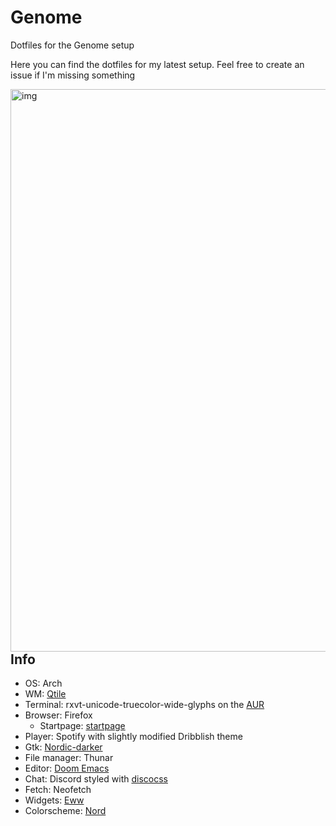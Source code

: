 # Genome
Dotfiles for the Genome setup

Here you can find the dotfiles for my latest setup. Feel free to create an issue if I'm missing something

<img src="https://raw.githubusercontent.com/Barbarossa93/Genome/main/out.png" alt="img" align="right" width="900px">

## Info
- OS: Arch
- WM: [Qtile](https://github.com/qtile/qtile)
- Terminal: rxvt-unicode-truecolor-wide-glyphs on the [AUR](https://aur.archlinux.org/packages/rxvt-unicode-truecolor-wide-glyphs/)
- Browser: Firefox
  - Startpage: [startpage](https://github.com/deepjyoti30/startpage)
- Player: Spotify with slightly modified Dribblish theme
- Gtk: [Nordic-darker](https://github.com/EliverLara/Nordic)
- File manager: Thunar
- Editor: [Doom Emacs](https://github.com/hlissner/doom-emacs)
- Chat: Discord styled with [discocss](https://github.com/mlvzk/discocss)
- Fetch: Neofetch
- Widgets: [Eww](https://github.com/elkowar/eww)
- Colorscheme: [Nord](https://www.nordtheme.com/)
